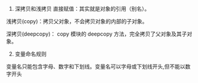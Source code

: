 1. 深拷贝和浅拷贝
直接赋值：其实就是对象的引用（别名）。

浅拷贝(copy)：拷贝父对象，不会拷贝对象的内部的子对象。

深拷贝(deepcopy)： copy 模块的 deepcopy 方法，完全拷贝了父对象及其子对象。

2. 变量命名规则

变量名只能包含字母、数字和下划线。变量名可以字母或下划线开头,但不能以数字开头
